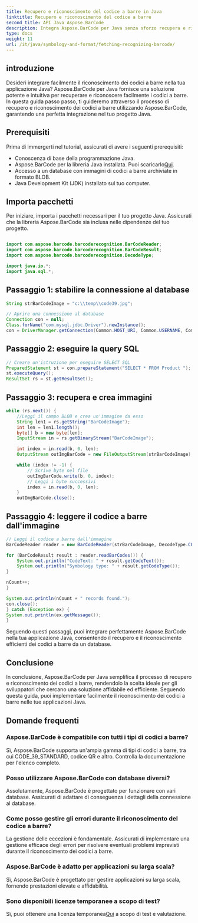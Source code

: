 ```yaml
---
title: Recupero e riconoscimento del codice a barre in Java
linktitle: Recupero e riconoscimento del codice a barre
second_title: API Java Aspose.BarCode
description: Integra Aspose.BarCode per Java senza sforzo recupera e riconosci i codici a barre da un database. Scaricalo ora per un'esperienza di integrazione perfetta dei codici a barre.
type: docs
weight: 11
url: /it/java/symbology-and-format/fetching-recognizing-barcode/
---
```


## introduzione

Desideri integrare facilmente il riconoscimento dei codici a barre nella tua applicazione Java? Aspose.BarCode per Java fornisce una soluzione potente e intuitiva per recuperare e riconoscere facilmente i codici a barre. In questa guida passo passo, ti guideremo attraverso il processo di recupero e riconoscimento dei codici a barre utilizzando Aspose.BarCode, garantendo una perfetta integrazione nel tuo progetto Java.

## Prerequisiti

Prima di immergerti nel tutorial, assicurati di avere i seguenti prerequisiti:

- Conoscenza di base della programmazione Java.
-  Aspose.BarCode per la libreria Java installata. Puoi scaricarlo[Qui](https://releases.aspose.com/barcode/java/).
- Accesso a un database con immagini di codici a barre archiviate in formato BLOB.
- Java Development Kit (JDK) installato sul tuo computer.

## Importa pacchetti

Per iniziare, importa i pacchetti necessari per il tuo progetto Java. Assicurati che la libreria Aspose.BarCode sia inclusa nelle dipendenze del tuo progetto.

```java

import com.aspose.barcode.barcoderecognition.BarCodeReader;
import com.aspose.barcode.barcoderecognition.BarCodeResult;
import com.aspose.barcode.barcoderecognition.DecodeType;

import java.io.*;
import java.sql.*;
```

## Passaggio 1: stabilire la connessione al database

```java
String strBarCodeImage = "c:\\temp\\code39.jpg";

// Aprire una connessione al database
Connection con = null;
Class.forName("com.mysql.jdbc.Driver").newInstance();
con = DriverManager.getConnection(Common.HOST_URI, Common.USERNAME, Common.PASSWORD);
```

## Passaggio 2: eseguire la query SQL

```java
// Creare un'istruzione per eseguire SELECT SQL
PreparedStatement st = con.prepareStatement("SELECT * FROM Product ");
st.executeQuery();
ResultSet rs = st.getResultSet();
```

## Passaggio 3: recupera e crea immagini

```java
while (rs.next()) {
    //Leggi il campo BLOB e crea un'immagine da esso
    String len1 = rs.getString("BarCodeImage");
    int len = len1.length();
    byte[] b = new byte[len];
    InputStream in = rs.getBinaryStream("BarCodeImage");

    int index = in.read(b, 0, len);
    OutputStream outImgBarCode = new FileOutputStream(strBarCodeImage);

    while (index != -1) {
        // Scrive byte nel file
        outImgBarCode.write(b, 0, index);
        // Leggi i byte successivi
        index = in.read(b, 0, len);
    }
    outImgBarCode.close();
```

## Passaggio 4: leggere il codice a barre dall'immagine

```java
// Leggi il codice a barre dall'immagine
BarCodeReader reader = new BarCodeReader(strBarCodeImage, DecodeType.CODE_39_STANDARD);

for (BarCodeResult result : reader.readBarCodes()) {
    System.out.println("CodeText: " + result.getCodeText());
    System.out.println("Symbology type: " + result.getCodeType());
}

nCount++;
}

System.out.println(nCount + " records found.");
con.close();
} catch (Exception ex) {
System.out.println(ex.getMessage());
}
```

Seguendo questi passaggi, puoi integrare perfettamente Aspose.BarCode nella tua applicazione Java, consentendo il recupero e il riconoscimento efficienti dei codici a barre da un database.

## Conclusione

In conclusione, Aspose.BarCode per Java semplifica il processo di recupero e riconoscimento dei codici a barre, rendendolo la scelta ideale per gli sviluppatori che cercano una soluzione affidabile ed efficiente. Seguendo questa guida, puoi implementare facilmente il riconoscimento dei codici a barre nelle tue applicazioni Java.

## Domande frequenti

### Aspose.BarCode è compatibile con tutti i tipi di codici a barre?
Sì, Aspose.BarCode supporta un'ampia gamma di tipi di codici a barre, tra cui CODE_39_STANDARD, codice QR e altro. Controlla la documentazione per l'elenco completo.

### Posso utilizzare Aspose.BarCode con database diversi?
Assolutamente, Aspose.BarCode è progettato per funzionare con vari database. Assicurati di adattare di conseguenza i dettagli della connessione al database.

### Come posso gestire gli errori durante il riconoscimento del codice a barre?
La gestione delle eccezioni è fondamentale. Assicurati di implementare una gestione efficace degli errori per risolvere eventuali problemi imprevisti durante il riconoscimento dei codici a barre.

### Aspose.BarCode è adatto per applicazioni su larga scala?
Sì, Aspose.BarCode è progettato per gestire applicazioni su larga scala, fornendo prestazioni elevate e affidabilità.

### Sono disponibili licenze temporanee a scopo di test?
 Sì, puoi ottenere una licenza temporanea[Qui](https://purchase.aspose.com/temporary-license/) a scopo di test e valutazione.

